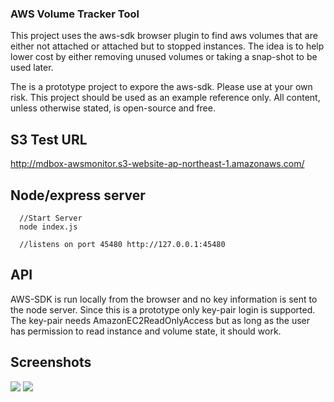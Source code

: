 ### AWS Volume Tracker Tool  
This project uses the aws-sdk browser plugin to find aws volumes that are either not attached or attached but to stopped instances. The idea is to help lower cost by either removing unused volumes or taking a snap-shot to be used later.  
  
The is a prototype project to expore the aws-sdk.  Please use at your own risk. This project should be used as an example reference only. All content, unless otherwise stated, is open-source and free.

## S3 Test URL
http://mdbox-awsmonitor.s3-website-ap-northeast-1.amazonaws.com/

## Node/express server  
```
  //Start Server
  node index.js
  
  //listens on port 45480 http://127.0.0.1:45480
```

## API  
AWS-SDK is run locally from the browser and no key information is sent to the node server.  Since this is a prototype only key-pair login is supported.
The key-pair needs AmazonEC2ReadOnlyAccess but as long as the user has permission to read instance and volume state, it should work.  
  
  
## Screenshots  
<img src="https://cloud.githubusercontent.com/assets/3600625/16939295/3502b50e-4dbb-11e6-936b-81d622906b2a.png"></img>
<img src="https://cloud.githubusercontent.com/assets/3600625/16939282/18c2b47a-4dbb-11e6-9989-88866dc1f907.png"></img>

